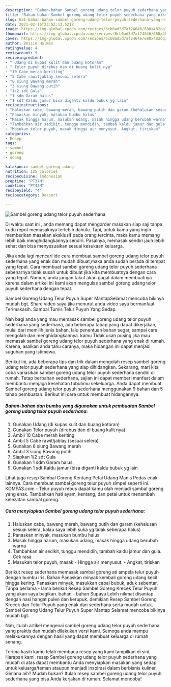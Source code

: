 ```yaml
---
description: "Bahan-bahan Sambel goreng udang telor puyuh sederhana yang nikmat dan Mudah Dibuat"
title: "Bahan-bahan Sambel goreng udang telor puyuh sederhana yang nikmat dan Mudah Dibuat"
slug: 631-bahan-bahan-sambel-goreng-udang-telor-puyuh-sederhana-yang-nikmat-dan-mudah-dibuat
date: 2021-02-16T23:52:13.521Z
image: https://img-global.cpcdn.com/recipes/6cb0ad5d7af24646/680x482cq70/sambel-goreng-udang-telor-puyuh-sederhana-foto-resep-utama.jpg
thumbnail: https://img-global.cpcdn.com/recipes/6cb0ad5d7af24646/680x482cq70/sambel-goreng-udang-telor-puyuh-sederhana-foto-resep-utama.jpg
cover: https://img-global.cpcdn.com/recipes/6cb0ad5d7af24646/680x482cq70/sambel-goreng-udang-telor-puyuh-sederhana-foto-resep-utama.jpg
author: Bessie Holmes
ratingvalue: 4
reviewcount: 9
recipeingredient:
- " Udang di kupas kulit dan buang kotoran"
- " Telor puyuh direbus dan di buang kulit nya"
- "10 Cabe merah keriting"
- "5 Cabe rawitjablay sesuai selera"
- "8 siung Bawang merah"
- "3 siung Bawang putih"
- "1/2 sdt Gula"
- "1 sdm Garam halus"
- "1 sdt Kaldu jamur bisa diganti kaldu bubuk yg lain"
recipeinstructions:
- "Haluskan cabe, bawang merah, bawang putih dan garam (kehalusan sesuai selera, kalau saya lebih suka yg tidak seberapa halus)"
- "Panaskan minyak, masukan bumbu halus"
- "Masak hingga harum, masukan udang, masak hingga udang berubah warna"
- "Tambahkan air sedikit, tunggu mendidih, tambah kaldu jamur dan gula. Cek rasa"
- "Masukan telor puyuh, masak Hingga air menyusut. Angkat, tiriskan"
categories:
- Resep
tags:
- sambel
- goreng
- udang

katakunci: sambel goreng udang 
nutrition: 125 calories
recipecuisine: Indonesian
preptime: "PT37M"
cooktime: "PT42M"
recipeyield: "4"
recipecategory: Dessert

---
```



![Sambel goreng udang telor puyuh sederhana](https://img-global.cpcdn.com/recipes/6cb0ad5d7af24646/680x482cq70/sambel-goreng-udang-telor-puyuh-sederhana-foto-resep-utama.jpg)

Di waktu  saat ini , anda memang dapat mengorder masakan siap saji tanpa kudu repot memasaknya terlebih dahulu. Tapi, untuk kamu yang ingin memberikan masakan eksklusif pada orang tercinta, maka kamu memang lebih baik menghidangkannya sendiri. Pasalnya, memasak sendiri jauh lebih sehat dan bisa menyesuaikan sesuai kesukaan keluarga.

Jika anda lagi mencari ide cara membuat sambel goreng udang telor puyuh sederhana yang enak dan mudah dibuat,maka anda sudah berada di tempat yang tepat. Cara membuat sambel goreng udang telor puyuh sederhana  sebenarnya tidak susah untuk dibuat jika kita membuatnya dengan cara yang tepat. Namun, anda jangan takut akan gagal dalam membuatnya 
karena dalam artikel ini kami akan mengulas sambel goreng udang telor puyuh sederhana dengan tepat.  

Sambel Goreng Udang Telur Puyuh Super MantapSelamat mencoba bikinya mudah bgt. Share video saya jika menurut anda video saya bermanfaat Terimakasih. Sambal Tumis Telur Puyuh Yang Sedap.

Nah bagi anda yang mau memasak sambel goreng udang telor puyuh sederhana yang sederhana, ada beberapa tahap yang dapat dikerjakan, mulai dari memilih jenis bahan, lalu penentuan bahan segar, sampai cara mengolah dan menghidangkannya. kamu Tidak usah pusing jika mau memasak sambel goreng udang telor puyuh sederhana yang enak di rumah. Karena, asalkan anda  tahu caranya, maka hidangan ini dapat menjadi suguhan yang istimewa.

Berikut ini, ada beberapa tips dan trik dalam mengolah resep sambel goreng udang telor puyuh sederhana yang siap dihidangkan. Sekarang, mari kita coba variasikan sambel goreng udang telor puyuh sederhana sendiri di rumah. Tetap berbahan sederhana, sajian ini dapat memberi manfaat dalam membantu menjaga kesehatan tubuhmu sekeluarga. Anda dapat membuat Sambel goreng udang telor puyuh sederhana menggunakan 9 bahan dan 5 tahap pembuatan. Berikut ini cara untuk membuat hidangannya.

<!--inarticleads1-->

##### Bahan-bahan dan bumbu yang digunakan untuk pembuatan Sambel goreng udang telor puyuh sederhana:

1. Gunakan  Udang (di kupas kulit dan buang kotoran)
1. Gunakan  Telor puyuh (direbus dan di buang kulit nya)
1. Ambil 10 Cabe merah keriting
1. Ambil 5 Cabe rawit/jablay (sesuai selera)
1. Gunakan 8 siung Bawang merah
1. Ambil 3 siung Bawang putih
1. Siapkan 1/2 sdt Gula
1. Gunakan 1 sdm Garam halus
1. Gunakan 1 sdt Kaldu jamur (bisa diganti kaldu bubuk yg lain


Lihat juga resep Sambal Goreng Kentang Petai Udang Manis Pedas enak lainnya. Cara membuat sambal goreng telur puyuh simpel seperti ini. KOMPAS.com - Telur puyuh rebus dapat kamu olah menjadi sambal goreng yang enak. Tambahkan hati ayam, kentang, dan petai untuk menambah kelezatan sambal goreng. 

<!--inarticleads2-->

##### Cara menyiapkan Sambel goreng udang telor puyuh sederhana:

1. Haluskan cabe, bawang merah, bawang putih dan garam (kehalusan sesuai selera, kalau saya lebih suka yg tidak seberapa halus)
1. Panaskan minyak, masukan bumbu halus
1. Masak hingga harum, masukan udang, masak hingga udang berubah warna
1. Tambahkan air sedikit, tunggu mendidih, tambah kaldu jamur dan gula. Cek rasa
1. Masukan telor puyuh, masak - Hingga air menyusut. - Angkat, tiriskan


Berikut resep sederhana memasak sambal goreng ati ampela telur puyuh dengan bumbu iris. Bahan Panaskan minyak kembali goreng udang kecil hingga kering. Panaskan minyak, masukkan cabai bubuk, aduk sebentar. Tanpa berlama - lama berikut Resep Sambel Goreng Krecek Telur Puyuh yang akan saya bagikan. bahan - bahan Supaya Lebih nikmat disantap dengan nasi hangat pulen dan kerupuk. demikian Resep Sambel Goreng Krecek dan Telur Puyuh yang enak dan sederhana serta mudah untuk. Sambel Goreng Udang Telur Puyuh Super Mantap Selamat mencoba bikinya mudah bgt. 

Nah, itulah artikel mengenai  sambel goreng udang telor puyuh sederhana  yang praktis dan mudah dilakukan versi kami. Semoga anda mampu melakukannya dengan hasil yang dapat membuat keluarga di rumah senang. 

Terima kasih kamu telah membaca resep yang kami tampilkan di sini. Harapan kami, resep  Sambel goreng udang telor puyuh sederhana yang mudah di atas dapat membantu Anda menyiapkan masakan yang sedap untuk keluarga/teman ataupun menjadi inspirasi dalam berbisnis kuliner. Gimana nih? Mudah bukan? Itulah resep sambel goreng udang telor puyuh sederhana yang bisa Anda kerjakan di rumah. Selamat mencoba!

